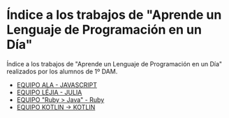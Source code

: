 # Índice a los trabajos de "Aprende un Lenguaje de Programación en un Día"

Índice a los trabajos de "Aprende un Lenguaje de Programación en un Día" realizados por los alumnos de 1º DAM.

* [EQUIPO ALA - JAVASCRIPT](https://github.com/AlvaroCamposVega/aprende-un-lenguaje-en-un-dia)
* [EQUIPO LÉJIA - JULIA](https://github.com/torrespedrob/aprende-un-lenguaje-en-un-dia)
* [EQUIPO "Ruby > Java" - Ruby](https://github.com/joseangelgalera/aprende-un-lenguaje-en-un-dia)
* [EQUIPO KOTLIN -> KOTLIN](https://github.com/danieljimenezquintana/aprende-un-lenguaje-en-un-dia)
